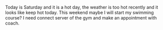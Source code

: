 Today is Saturday and it is a hot day, the weather is too hot recently and it looks like keep hot today. This weekend maybe I will start my swimming course? I need connect server of the gym and make an appointment with coach.
